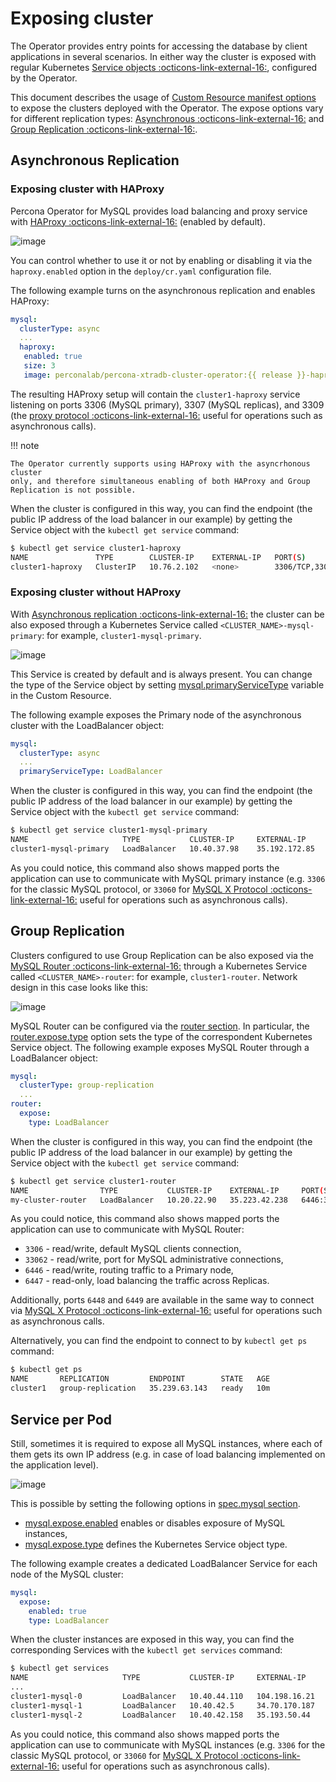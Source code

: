 # Exposing cluster

The Operator provides entry points for accessing the database by client
applications in several scenarios. In either way the cluster is exposed with
regular Kubernetes [Service objects :octicons-link-external-16:](https://kubernetes.io/docs/concepts/services-networking/service/),
configured by the Operator.

This document describes the usage of [Custom Resource manifest options](operator.md)
to expose the clusters deployed with the Operator. The expose options vary for
different replication types: [Asynchronous :octicons-link-external-16:](https://dev.mysql.com/doc/refman/8.0/en/replication.html)
and [Group Replication :octicons-link-external-16:](https://dev.mysql.com/doc/refman/8.0/en/group-replication.html).

## Asynchronous Replication

### Exposing cluster with HAProxy

Percona Operator for MySQL provides load balancing and proxy service with
[HAProxy :octicons-link-external-16:](https://haproxy.org) (enabled by default).

![image](assets/images/exposure-haproxy.svg)

You can control whether to use it or not by enabling or disabling it via the
`haproxy.enabled` option in the `deploy/cr.yaml` configuration file.

The following example turns on the asynchronous replication and enables HAProxy:

```yaml
mysql:
  clusterType: async
  ...
  haproxy: 
   enabled: true
   size: 3
   image: perconalab/percona-xtradb-cluster-operator:{{ release }}-haproxy
```

The resulting HAProxy setup will contain the `cluster1-haproxy` service
listening on ports 3306 (MySQL primary), 3307 (MySQL replicas), and 3309 (the [proxy protocol :octicons-link-external-16:](https://www.haproxy.com/blog/haproxy/proxy-protocol/)
useful for operations such as asynchronous calls).

!!! note

    The Operator currently supports using HAProxy with the asyncrhonous cluster
    only, and therefore simultaneous enabling of both HAProxy and Group
    Replication is not possible.

When the cluster is configured in this way, you can find the endpoint (the
public IP address of the load balancer in our example) by getting the Service
object with the `kubectl get service` command:

```{.bash data-prompt="$"}
$ kubectl get service cluster1-haproxy
NAME               TYPE        CLUSTER-IP    EXTERNAL-IP   PORT(S)                      AGE
cluster1-haproxy   ClusterIP   10.76.2.102   <none>        3306/TCP,3307/TCP,3309/TCP   2m32s
```

### Exposing cluster without HAProxy

With [Asynchronous replication :octicons-link-external-16:](https://dev.mysql.com/doc/refman/8.0/en/group-replication-primary-secondary-replication.html)
the cluster can be also exposed through a Kubernetes Service called
`<CLUSTER_NAME>-mysql-primary`: for example, `cluster1-mysql-primary`.

![image](assets/images/exposure-async.svg)

This Service is created by default and is always present. You can change the
type of the Service object by setting [mysql.primaryServiceType](operator.md#mysqlprimaryservicetype)
variable in the Custom Resource.

The following example exposes the Primary node of the asynchronous cluster with
the LoadBalancer object:

```yaml
mysql:
  clusterType: async
  ...
  primaryServiceType: LoadBalancer
```

When the cluster is configured in this way, you can find the endpoint (the
public IP address of the load balancer in our example) by getting the Service
object with the `kubectl get service` command:

```{.bash data-prompt="$"}
$ kubectl get service cluster1-mysql-primary
NAME                     TYPE           CLUSTER-IP     EXTERNAL-IP     PORT(S)                                                         AGE
cluster1-mysql-primary   LoadBalancer   10.40.37.98    35.192.172.85   3306:32146/TCP,33062:31062/TCP,33060:32026/TCP,6033:30521/TCP   3m31s
```

As you could notice, this command also shows mapped ports the application can
use to communicate with MySQL primary instance (e.g. `3306` for the classic
MySQL protocol, or `33060` for [MySQL X Protocol :octicons-link-external-16:](https://dev.mysql.com/doc/dev/mysql-server/latest/page_mysqlx_protocol.html)
useful for operations such as asynchronous calls).

## Group Replication

Clusters configured to use Group Replication can be also exposed via the [MySQL Router :octicons-link-external-16:](https://dev.mysql.com/doc/mysql-router/8.0/en/)
through a Kubernetes Service called `<CLUSTER_NAME>-router`: for example,
`cluster1-router`. Network design in this case looks like this:

![image](assets/images/exposure-gr.svg)

MySQL Router can be configured via the [router section](operator.md#operator-router-section).
In particular, the [router.expose.type](operator.md#proxyrouterexposetype) option sets the
type of the correspondent Kubernetes Service object. The following example
exposes MySQL Router through a LoadBalancer object:

```yaml
mysql:
  clusterType: group-replication
  ...
router:
  expose:
    type: LoadBalancer
```

When the cluster is configured in this way, you can find the endpoint (the
public IP address of the load balancer in our example) by getting the Service
object with the `kubectl get service` command:

```{.bash data-prompt="$"}
$ kubectl get service cluster1-router
NAME                TYPE           CLUSTER-IP    EXTERNAL-IP     PORT(S)                                                       AGE
my-cluster-router   LoadBalancer   10.20.22.90   35.223.42.238   6446:30852/TCP,6447:31694/TCP,6448:31515/TCP,6449:31686/TCP   18h
```

As you could notice, this command also shows mapped ports the application can
use to communicate with MySQL Router:

* `3306` - read/write, default MySQL clients connection,
* `33062` - read/write, port for MySQL administrative connections,
* `6446` - read/write, routing traffic to a Primary node,
* `6447` - read-only, load balancing the traffic across Replicas.

Additionally, ports `6448` and `6449` are available in the same way to
connect via [MySQL X Protocol :octicons-link-external-16:](https://dev.mysql.com/doc/dev/mysql-server/latest/page_mysqlx_protocol.html)
useful for operations such as asynchronous calls.

Alternatively, you can find the endpoint to connect to by `kubectl get ps`
command:

```{.bash data-prompt="$"}
$ kubectl get ps
NAME       REPLICATION         ENDPOINT        STATE   AGE
cluster1   group-replication   35.239.63.143   ready   10m
```

## Service per Pod

Still, sometimes it is required to expose all MySQL instances, where each of
them gets its own IP address (e.g. in case of load balancing implemented on the
application level).

![image](assets/images/exposure-all.svg)

This is possible by setting the following options in [spec.mysql section](operator.md#operator-mysql-section).

* [mysql.expose.enabled](operator.md#mysqlexposeenabled) enables or disables exposure
    of MySQL instances,
* [mysql.expose.type](operator.md#mysqlexposetype) defines the Kubernetes Service
    object type.

The following example creates a dedicated LoadBalancer Service for each node of
the MySQL cluster:

```yaml
mysql:
  expose:
    enabled: true
    type: LoadBalancer
```

When the cluster instances are exposed in this way, you can find the
corresponding Services with the `kubectl get services` command:

```{.bash data-prompt="$"}
$ kubectl get services
NAME                     TYPE           CLUSTER-IP     EXTERNAL-IP     PORT(S)                                                         AGE
...
cluster1-mysql-0         LoadBalancer   10.40.44.110   104.198.16.21   3306:31009/TCP,33062:31319/TCP,33060:30737/TCP,6033:30660/TCP   75s
cluster1-mysql-1         LoadBalancer   10.40.42.5     34.70.170.187   3306:30601/TCP,33062:30273/TCP,33060:30910/TCP,6033:30847/TCP   75s
cluster1-mysql-2         LoadBalancer   10.40.42.158   35.193.50.44    3306:32042/TCP,33062:31576/TCP,33060:31656/TCP,6033:31448/TCP   75s
```

As you could notice, this command also shows mapped ports the application can
use to communicate with MySQL instances (e.g. `3306` for the classic MySQL
protocol, or `33060` for [MySQL X Protocol :octicons-link-external-16:](https://dev.mysql.com/doc/dev/mysql-server/latest/page_mysqlx_protocol.html)
useful for operations such as asynchronous calls).
